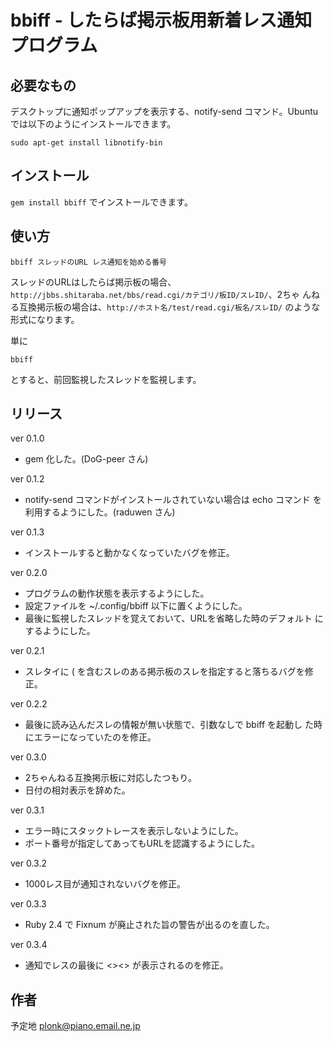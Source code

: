 # bbiff - したらば掲示板用新着レス通知プログラム

## 必要なもの

デスクトップに通知ポップアップを表示する、notify-send コマンド。Ubuntu
では以下のようにインストールできます。

    sudo apt-get install libnotify-bin

## インストール

`gem install bbiff` でインストールできます。

## 使い方

	bbiff スレッドのURL レス通知を始める番号

スレッドのURLはしたらば掲示板の場合、
`http://jbbs.shitaraba.net/bbs/read.cgi/カテゴリ/板ID/スレID/`、2ちゃ
んねる互換掲示板の場合は、`http://ホスト名/test/read.cgi/板名/スレID/`
のような形式になります。

単に

	bbiff

とすると、前回監視したスレッドを監視します。

## リリース

ver 0.1.0
  * gem 化した。(DoG-peer さん)

ver 0.1.2
  * notify-send コマンドがインストールされていない場合は echo コマンド
    を利用するようにした。(raduwen さん)

ver 0.1.3
  * インストールすると動かなくなっていたバグを修正。

ver 0.2.0
  * プログラムの動作状態を表示するようにした。
  * 設定ファイルを ~/.config/bbiff 以下に置くようにした。
  * 最後に監視したスレッドを覚えておいて、URLを省略した時のデフォルト
    にするようにした。

ver 0.2.1
  * スレタイに ( を含むスレのある掲示板のスレを指定すると落ちるバグを修正。

ver 0.2.2
  * 最後に読み込んだスレの情報が無い状態で、引数なしで bbiff を起動し
    た時にエラーになっていたのを修正。

ver 0.3.0
  * 2ちゃんねる互換掲示板に対応したつもり。
  * 日付の相対表示を辞めた。

ver 0.3.1
  * エラー時にスタックトレースを表示しないようにした。
  * ポート番号が指定してあってもURLを認識するようにした。

ver 0.3.2
  * 1000レス目が通知されないバグを修正。

ver 0.3.3
  * Ruby 2.4 で Fixnum が廃止された旨の警告が出るのを直した。

ver 0.3.4
  * 通知でレスの最後に <><> が表示されるのを修正。

## 作者

予定地 <plonk@piano.email.ne.jp>
